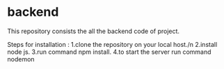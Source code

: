 # backend
This repository consists the all the backend code of project.

Steps for installation :
1.clone the repository on your local host./n
2.install node js.
3.run command npm install.
4.to start the server run command nodemon
